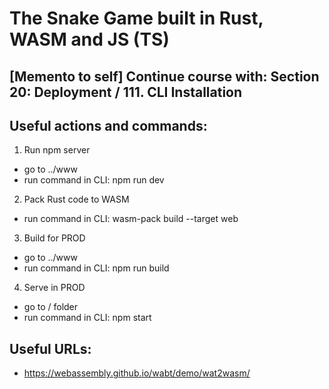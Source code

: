 # The Snake Game built in Rust, WASM and JS (TS)

## [Memento to self] Continue course with: Section 20: Deployment / 111. CLI Installation

## Useful actions and commands:
1. Run npm server
- go to ../www
- run command in CLI: npm run dev

2. Pack Rust code to WASM
- run command in CLI: wasm-pack build --target web

3. Build for PROD
- go to ../www
- run command in CLI: npm run build

4. Serve in PROD
- go to / folder
- run command in CLI: npm start

## Useful URLs:
- https://webassembly.github.io/wabt/demo/wat2wasm/
